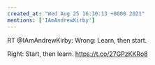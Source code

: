 ```yaml
---
created_at: "Wed Aug 25 16:30:13 +0000 2021"
mentions: ['IAmAndrewKirby']
---
```


RT @IAmAndrewKirby: Wrong:
Learn, then start.

Right:
Start, then learn. https://t.co/27GPzKKRo8